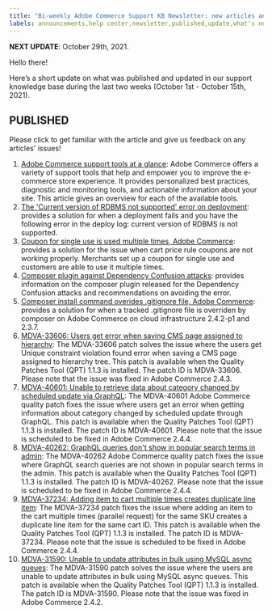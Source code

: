 ```yaml
---
title: "Bi-weekly Adobe Commerce Support KB Newsletter: new articles and updates"
labels: announcements,help center,newsletter,published,update,what's new,Magento,Adobe Commerce
---
```


 **NEXT UPDATE**: October 29th, 2021.

Hello there!

Here’s a short update on what was published and updated in our support knowledge base during the last two weeks (October 1st - October 15th, 2021).


## PUBLISHED

Please click to get familiar with the article and give us feedback on any articles' issues!

1. [Adobe Commerce support tools at a glance](https://support.magento.com/hc/en-us/articles/4410899569165): Adobe Commerce offers a variety of support tools that help and empower you to improve the e-commerce store experience. It provides personalized best practices, diagnostic and monitoring tools, and actionable information about your site. This article gives an overview for each of the available tools.
1. [The 'Current version of RDBMS not supported' error on deployment](https://support.magento.com/hc/en-us/articles/4410617479949-The-Current-version-of-RDBMS-not-supported-error-on-deployment): provides a solution for when a deployment fails and you have the following error in the deploy log: current version of RDBMS is not supported.
1. [Coupon for single use is used multiple times, Adobe Commerce](https://support.magento.com/hc/en-us/articles/4410911888013-Coupon-for-single-use-is-used-multiple-times-Adobe-Commerce): provides a solution for the issue when cart price rule coupons are not working properly. Merchants set up a coupon for single use and customers are able to use it multiple times.
1. [Composer plugin against Dependency Confusion attacks](https://support.magento.com/hc/en-us/articles/4410675867917-Composer-plugin-against-Dependency-Confusion-attacks): provides information on the composer plugin released for the Dependency Confusion attacks and recommendations on avoiding the error.
1. [Composer install command overides .gitignore file, Adobe Commerce](https://support.magento.com/hc/en-us/articles/4411166622861-Composer-install-command-overides-gitignore-file-Adobe-Commerce): provides a solution for when a tracked .gitignore file is overriden by composer on Adobe Commerce on cloud infrastructure 2.4.2-p1 and 2.3.7.
1. [MDVA-33606: Users get error when saving CMS page assigned to hierarchy](https://support.magento.com/hc/en-us/articles/4410443860621-MDVA-33606-Users-get-error-when-saving-CMS-page-assigned-to-hierarchy): The MDVA-33606 patch solves the issue where the users get Unique constraint violation found error when saving a CMS page assigned to hierarchy tree. This patch is available when the Quality Patches Tool (QPT) 1.1.3 is installed. The patch ID is MDVA-33606. Please note that the issue was fixed in Adobe Commerce 2.4.3.
1. [MDVA-40601: Unable to retrieve data about category changed by scheduled update via GraphQL](https://support.magento.com/hc/en-us/articles/4410620767117-MDVA-40601-Unable-to-retrieve-data-about-category-changed-by-scheduled-update-via-GraphQL): The MDVA-40601 Adobe Commerce quality patch fixes the issue where users get an error when getting information about category changed by scheduled update through GraphQL. This patch is available when the Quality Patches Tool (QPT) 1.1.3 is installed. The patch ID is MDVA-40601. Please note that the issue is scheduled to be fixed in Adobe Commerce 2.4.4.
1. [MDVA-40262: GraphQL queries don't show in popular search terms in admin](https://support.magento.com/hc/en-us/articles/4410622827277-MDVA-40262-GraphQL-queries-don-t-show-in-popular-search-terms-in-admin): The MDVA-40262 Adobe Commerce quality patch fixes the issue where GraphQL search queries are not shown in popular search terms in the admin. This patch is available when the Quality Patches Tool (QPT) 1.1.3 is installed. The patch ID is MDVA-40262. Please note that the issue is scheduled to be fixed in Adobe Commerce 2.4.4.
1. [MDVA-37234: Adding item to cart multiple times creates duplicate line item](https://support.magento.com/hc/en-us/articles/4410785130893-MDVA-37234-Adding-item-to-cart-multiple-times-creates-duplicate-line-item): The MDVA-37234 patch fixes the issue where adding an item to the cart multiple times (parallel request) for the same SKU creates a duplicate line item for the same cart ID. This patch is available when the Quality Patches Tool (QPT) 1.1.3 is installed. The patch ID is MDVA-37234. Please note that the issue is scheduled to be fixed in Adobe Commerce 2.4.4.
1. [MDVA-31590: Unable to update attributes in bulk using MySQL async queues](https://support.magento.com/hc/en-us/articles/4411143937677-MDVA-31590-Unable-to-update-attributes-in-bulk-using-MySQL-async-queues): The MDVA-31590 patch solves the issue where the users are unable to update attributes in bulk using MySQL async queues. This patch is available when the Quality Patches Tool (QPT) 1.1.3 is installed. The patch ID is MDVA-31590. Please note that the issue was fixed in Adobe Commerce 2.4.2.
